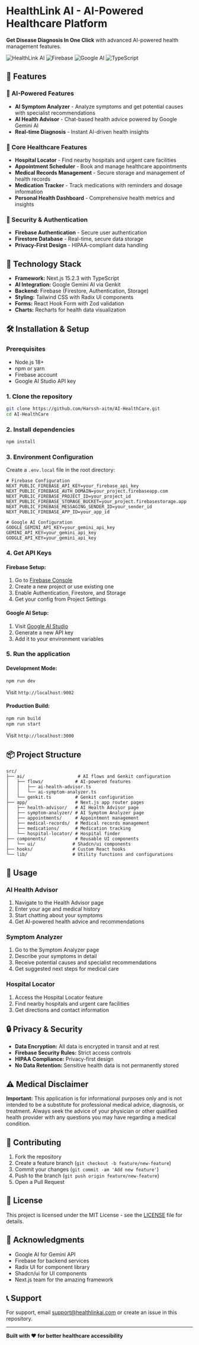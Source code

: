 # HealthLink AI - AI-Powered Healthcare Platform

**Get Disease Diagnosis In One Click** with advanced AI-powered health management features.

![HealthLink AI](https://img.shields.io/badge/Next.js-15.2.3-blue) ![Firebase](https://img.shields.io/badge/Firebase-11.8.1-orange) ![Google AI](https://img.shields.io/badge/Google%20AI-Gemini-green) ![TypeScript](https://img.shields.io/badge/TypeScript-5.0-blue)

## 🏥 Features

### 🤖 AI-Powered Features
- **AI Symptom Analyzer** - Analyze symptoms and get potential causes with specialist recommendations
- **AI Health Advisor** - Chat-based health advice powered by Google Gemini AI
- **Real-time Diagnosis** - Instant AI-driven health insights

### 📱 Core Healthcare Features
- **Hospital Locator** - Find nearby hospitals and urgent care facilities
- **Appointment Scheduler** - Book and manage healthcare appointments
- **Medical Records Management** - Secure storage and management of health records
- **Medication Tracker** - Track medications with reminders and dosage information
- **Personal Health Dashboard** - Comprehensive health metrics and insights

### 🔐 Security & Authentication
- **Firebase Authentication** - Secure user authentication
- **Firestore Database** - Real-time, secure data storage
- **Privacy-First Design** - HIPAA-compliant data handling

## 🚀 Technology Stack

- **Framework:** Next.js 15.2.3 with TypeScript
- **AI Integration:** Google Gemini AI via Genkit
- **Backend:** Firebase (Firestore, Authentication, Storage)
- **Styling:** Tailwind CSS with Radix UI components
- **Forms:** React Hook Form with Zod validation
- **Charts:** Recharts for health data visualization

## 🛠️ Installation & Setup

### Prerequisites
- Node.js 18+ 
- npm or yarn
- Firebase account
- Google AI Studio API key

### 1. Clone the repository
```bash
git clone https://github.com/Harssh-aitm/AI-HealthCare.git
cd AI-HealthCare
```

### 2. Install dependencies
```bash
npm install
```

### 3. Environment Configuration
Create a `.env.local` file in the root directory:

```env
# Firebase Configuration
NEXT_PUBLIC_FIREBASE_API_KEY=your_firebase_api_key
NEXT_PUBLIC_FIREBASE_AUTH_DOMAIN=your_project.firebaseapp.com
NEXT_PUBLIC_FIREBASE_PROJECT_ID=your_project_id
NEXT_PUBLIC_FIREBASE_STORAGE_BUCKET=your_project.firebasestorage.app
NEXT_PUBLIC_FIREBASE_MESSAGING_SENDER_ID=your_sender_id
NEXT_PUBLIC_FIREBASE_APP_ID=your_app_id

# Google AI Configuration
GOOGLE_GEMINI_API_KEY=your_gemini_api_key
GEMINI_API_KEY=your_gemini_api_key
GOOGLE_API_KEY=your_gemini_api_key
```

### 4. Get API Keys

#### Firebase Setup:
1. Go to [Firebase Console](https://console.firebase.google.com/)
2. Create a new project or use existing one
3. Enable Authentication, Firestore, and Storage
4. Get your config from Project Settings

#### Google AI Setup:
1. Visit [Google AI Studio](https://aistudio.google.com/app/apikey)
2. Generate a new API key
3. Add it to your environment variables

### 5. Run the application

#### Development Mode:
```bash
npm run dev
```
Visit `http://localhost:9002`

#### Production Build:
```bash
npm run build
npm run start
```
Visit `http://localhost:3000`

## 📦 Project Structure

```
src/
├── ai/                    # AI flows and Genkit configuration
│   ├── flows/            # AI-powered features
│   │   ├── ai-health-advisor.ts
│   │   └── ai-symptom-analyzer.ts
│   └── genkit.ts         # Genkit configuration
├── app/                  # Next.js app router pages
│   ├── health-advisor/   # AI Health Advisor page
│   ├── symptom-analyzer/ # AI Symptom Analyzer page
│   ├── appointments/     # Appointment management
│   ├── medical-records/  # Medical records management
│   ├── medications/      # Medication tracking
│   └── hospital-locator/ # Hospital finder
├── components/           # Reusable UI components
│   └── ui/              # Shadcn/ui components
├── hooks/               # Custom React hooks
└── lib/                 # Utility functions and configurations
```

## 🎯 Usage

### AI Health Advisor
1. Navigate to the Health Advisor page
2. Enter your age and medical history
3. Start chatting about your symptoms
4. Get AI-powered health advice and recommendations

### Symptom Analyzer
1. Go to the Symptom Analyzer page
2. Describe your symptoms in detail
3. Receive potential causes and specialist recommendations
4. Get suggested next steps for medical care

### Hospital Locator
1. Access the Hospital Locator feature
2. Find nearby hospitals and urgent care facilities
3. Get directions and contact information

## 🔒 Privacy & Security

- **Data Encryption:** All data is encrypted in transit and at rest
- **Firebase Security Rules:** Strict access controls
- **HIPAA Compliance:** Privacy-first design
- **No Data Retention:** Sensitive health data is not permanently stored

## ⚠️ Medical Disclaimer

**Important:** This application is for informational purposes only and is not intended to be a substitute for professional medical advice, diagnosis, or treatment. Always seek the advice of your physician or other qualified health provider with any questions you may have regarding a medical condition.

## 🤝 Contributing

1. Fork the repository
2. Create a feature branch (`git checkout -b feature/new-feature`)
3. Commit your changes (`git commit -am 'Add new feature'`)
4. Push to the branch (`git push origin feature/new-feature`)
5. Open a Pull Request

## 📝 License

This project is licensed under the MIT License - see the [LICENSE](LICENSE) file for details.

## 🙏 Acknowledgments

- Google AI for Gemini API
- Firebase for backend services
- Radix UI for component library
- Shadcn/ui for UI components
- Next.js team for the amazing framework

## 📞 Support

For support, email support@healthlinkai.com or create an issue in this repository.

---

**Built with ❤️ for better healthcare accessibility** 
